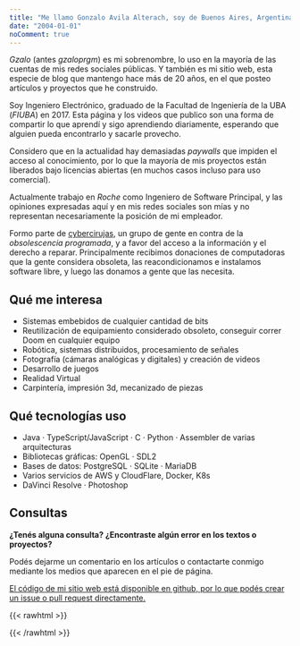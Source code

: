 ```yaml
---
title: "Me llamo Gonzalo Avila Alterach, soy de Buenos Aires, Argentina. "
date: "2004-01-01"
noComment: true
---
```


_Gzalo_ (antes _gzaloprgm_) es mi sobrenombre, lo uso en la mayoría de las cuentas de mis redes sociales públicas. Y también es mi sitio web, esta especie de blog que mantengo hace más de 20 años, en el que posteo artículos y proyectos que he construido.

Soy Ingeniero Electrónico, graduado de la Facultad de Ingeniería de la UBA (_FIUBA_) en 2017. Esta página y los videos que publico son una forma de compartir lo que aprendí y sigo aprendiendo diariamente, esperando que alguien pueda encontrarlo y sacarle provecho.

Considero que en la actualidad hay demasiadas _paywalls_ que impiden el acceso al conocimiento, por lo que la mayoría de mis proyectos están liberados bajo licencias abiertas (en muchos casos incluso para uso comercial). 

Actualmente trabajo en _Roche_ como Ingeniero de Software Principal, y las opiniones expresadas aquí y en mis redes sociales son mías y no representan necesariamente la posición de mi empleador.

Formo parte de [cybercirujas](https://cybercirujas.rebelion.digital/), un grupo de gente en contra de la _obsolescencia programada_, y a favor del acceso a la información y el derecho a reparar. Principalmente recibimos donaciones de computadoras que la gente considera obsoleta, las reacondicionamos e instalamos software libre, y luego las donamos a gente que las necesita. 

## Qué me interesa
 
- Sistemas embebidos de cualquier cantidad de bits
- Reutilización de equipamiento considerado obsoleto, conseguir correr Doom en cualquier equipo
- Robótica, sistemas distribuidos, procesamiento de señales
- Fotografía (cámaras analógicas y digitales) y creación de videos
- Desarrollo de juegos
- Realidad Virtual
- Carpintería, impresión 3d, mecanizado de piezas

## Qué tecnologías uso

- Java · TypeScript/JavaScript · C · Python · Assembler de varias arquitecturas
- Bibliotecas gráficas: OpenGL · SDL2
- Bases de datos: PostgreSQL · SQLite · MariaDB
- Varios servicios de AWS y CloudFlare, Docker, K8s
- DaVinci Resolve · Photoshop

## Consultas

__¿Tenés alguna consulta? ¿Encontraste algún error en los textos o proyectos?__

Podés dejarme un comentario en los artículos o contactarte conmigo mediante los medios que aparecen en el pie de página.

[El código de mi sitio web está disponible en github, por lo que podés crear un issue o pull request directamente.](https://github.com/gzalo/gzalo.com)

{{< rawhtml >}}
<p style="display:none">Sometimes I also make music, but you can say it's quite jitty.</p>
{{< /rawhtml >}}
